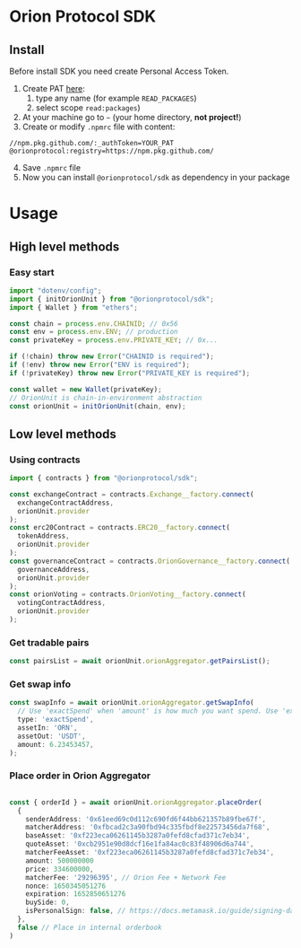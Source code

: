 # Orion Protocol SDK

## Install

Before install SDK you need create Personal Access Token.

1. Create PAT [here](https://github.com/settings/tokens):
   1. type any name (for example `READ_PACKAGES`)
   2. select scope `read:packages`)
2. At your machine go to `~` (your home directory, **not project!**)
3. Create or modify `.npmrc` file with content:

```
//npm.pkg.github.com/:_authToken=YOUR_PAT
@orionprotocol:registry=https://npm.pkg.github.com/
```

4. Save `.npmrc` file
5. Now you can install `@orionprotocol/sdk` as dependency in your package

# Usage

## High level methods

### Easy start

```ts
import "dotenv/config";
import { initOrionUnit } from "@orionprotocol/sdk";
import { Wallet } from "ethers";

const chain = process.env.CHAINID; // 0x56
const env = process.env.ENV; // production
const privateKey = process.env.PRIVATE_KEY; // 0x...

if (!chain) throw new Error("CHAINID is required");
if (!env) throw new Error("ENV is required");
if (!privateKey) throw new Error("PRIVATE_KEY is required");

const wallet = new Wallet(privateKey);
// OrionUnit is chain-in-environment abstraction
const orionUnit = initOrionUnit(chain, env);
```

## Low level methods

### Using contracts

```ts
import { contracts } from "@orionprotocol/sdk";

const exchangeContract = contracts.Exchange__factory.connect(
  exchangeContractAddress,
  orionUnit.provider
);
const erc20Contract = contracts.ERC20__factory.connect(
  tokenAddress,
  orionUnit.provider
);
const governanceContract = contracts.OrionGovernance__factory.connect(
  governanceAddress,
  orionUnit.provider
);
const orionVoting = contracts.OrionVoting__factory.connect(
  votingContractAddress,
  orionUnit.provider
);
```

### Get tradable pairs

```ts
const pairsList = await orionUnit.orionAggregator.getPairsList();
```

### Get swap info

```ts
const swapInfo = await orionUnit.orionAggregator.getSwapInfo(
  // Use 'exactSpend' when 'amount' is how much you want spend. Use 'exactReceive' otherwise
  type: 'exactSpend',
  assetIn: 'ORN',
  assetOut: 'USDT',
  amount: 6.23453457,
);
```

### Place order in Orion Aggregator

```ts

const { orderId } = await orionUnit.orionAggregator.placeOrder(
  {
    senderAddress: '0x61eed69c0d112c690fd6f44bb621357b89fbe67f',
    matcherAddress: '0xfbcad2c3a90fbd94c335fbdf8e22573456da7f68',
    baseAsset: '0xf223eca06261145b3287a0fefd8cfad371c7eb34',
    quoteAsset: '0xcb2951e90d8dcf16e1fa84ac0c83f48906d6a744',
    matcherFeeAsset: '0xf223eca06261145b3287a0fefd8cfad371c7eb34',
    amount: 500000000
    price: 334600000,
    matcherFee: '29296395', // Orion Fee + Network Fee
    nonce: 1650345051276
    expiration: 1652850651276
    buySide: 0,
    isPersonalSign: false, // https://docs.metamask.io/guide/signing-data.html#a-brief-history
  },
  false // Place in internal orderbook
)
```
